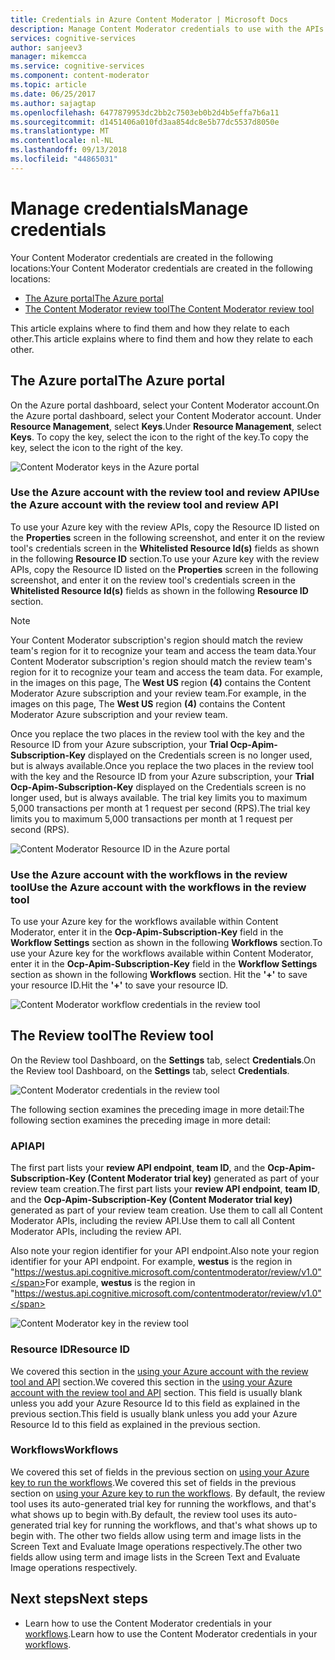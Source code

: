 ```yaml
---
title: Credentials in Azure Content Moderator | Microsoft Docs
description: Manage Content Moderator credentials to use with the APIs.
services: cognitive-services
author: sanjeev3
manager: mikemcca
ms.service: cognitive-services
ms.component: content-moderator
ms.topic: article
ms.date: 06/25/2017
ms.author: sajagtap
ms.openlocfilehash: 6477879953dc2bb2c7503eb0b2d4b5effa7b6a11
ms.sourcegitcommit: d1451406a010fd3aa854dc8e5b77dc5537d8050e
ms.translationtype: MT
ms.contentlocale: nl-NL
ms.lasthandoff: 09/13/2018
ms.locfileid: "44865031"
---
```

# <a name="manage-credentials"></a><span data-ttu-id="1de9a-103">Manage credentials</span><span class="sxs-lookup"><span data-stu-id="1de9a-103">Manage credentials</span></span>

<span data-ttu-id="1de9a-104">Your Content Moderator credentials are created in the following locations:</span><span class="sxs-lookup"><span data-stu-id="1de9a-104">Your Content Moderator credentials are created in the following locations:</span></span>

- [<span data-ttu-id="1de9a-105">The Azure portal</span><span class="sxs-lookup"><span data-stu-id="1de9a-105">The Azure portal</span></span>](https://ms.portal.azure.com/#create/Microsoft.CognitiveServicesContentModerator)
- [<span data-ttu-id="1de9a-106">The Content Moderator review tool</span><span class="sxs-lookup"><span data-stu-id="1de9a-106">The Content Moderator review tool</span></span>](http://contentmoderator.cognitive.microsoft.com/)

<span data-ttu-id="1de9a-107">This article explains where to find them and how they relate to each other.</span><span class="sxs-lookup"><span data-stu-id="1de9a-107">This article explains where to find them and how they relate to each other.</span></span>

## <a name="the-azure-portal"></a><span data-ttu-id="1de9a-108">The Azure portal</span><span class="sxs-lookup"><span data-stu-id="1de9a-108">The Azure portal</span></span>

<span data-ttu-id="1de9a-109">On the Azure portal dashboard, select your Content Moderator account.</span><span class="sxs-lookup"><span data-stu-id="1de9a-109">On the Azure portal dashboard, select your Content Moderator account.</span></span> <span data-ttu-id="1de9a-110">Under **Resource Management**, select **Keys**.</span><span class="sxs-lookup"><span data-stu-id="1de9a-110">Under **Resource Management**, select **Keys**.</span></span> <span data-ttu-id="1de9a-111">To copy the key, select the icon to the right of the key.</span><span class="sxs-lookup"><span data-stu-id="1de9a-111">To copy the key, select the icon to the right of the key.</span></span>

![Content Moderator keys in the Azure portal](images/credentials-azure-portal-keys.PNG)

### <a name="use-the-azure-account-with-the-review-tool-and-review-api"></a><span data-ttu-id="1de9a-113">Use the Azure account with the review tool and review API</span><span class="sxs-lookup"><span data-stu-id="1de9a-113">Use the Azure account with the review tool and review API</span></span>
<span data-ttu-id="1de9a-114">To use your Azure key with the review APIs, copy the Resource ID listed on the **Properties** screen in the following screenshot, and enter it on the review tool's credentials screen in the **Whitelisted Resource Id(s)** fields as shown in the following **Resource ID** section.</span><span class="sxs-lookup"><span data-stu-id="1de9a-114">To use your Azure key with the review APIs, copy the Resource ID listed on the **Properties** screen in the following screenshot, and enter it on the review tool's credentials screen in the **Whitelisted Resource Id(s)** fields as shown in the following **Resource ID** section.</span></span> 

> [!NOTE]
> <span data-ttu-id="1de9a-115">Your Content Moderator subscription's region should match the review team's region for it to recognize your team and access the team data.</span><span class="sxs-lookup"><span data-stu-id="1de9a-115">Your Content Moderator subscription's region should match the review team's region for it to recognize your team and access the team data.</span></span> <span data-ttu-id="1de9a-116">For example, in the images on this page, The **West US** region **(4)** contains the Content Moderator Azure subscription and your review team.</span><span class="sxs-lookup"><span data-stu-id="1de9a-116">For example, in the images on this page, The **West US** region **(4)** contains the Content Moderator Azure subscription and your review team.</span></span>
>
> <span data-ttu-id="1de9a-117">Once you replace the two places in the review tool with the key and the Resource ID from your Azure subscription, your **Trial Ocp-Apim-Subscription-Key** displayed on the Credentials screen is no longer used, but is always available.</span><span class="sxs-lookup"><span data-stu-id="1de9a-117">Once you replace the two places in the review tool with the key and the Resource ID from your Azure subscription, your **Trial Ocp-Apim-Subscription-Key** displayed on the Credentials screen is no longer used, but is always available.</span></span>
> <span data-ttu-id="1de9a-118">The trial key limits you to maximum 5,000 transactions per month at 1 request per second (RPS).</span><span class="sxs-lookup"><span data-stu-id="1de9a-118">The trial key limits you to maximum 5,000 transactions per month at 1 request per second (RPS).</span></span>

![Content Moderator Resource ID in the Azure portal](images/credentials-azure-portal-resourceid.PNG)

### <a name="use-the-azure-account-with-the-workflows-in-the-review-tool"></a><span data-ttu-id="1de9a-120">Use the Azure account with the workflows in the review tool</span><span class="sxs-lookup"><span data-stu-id="1de9a-120">Use the Azure account with the workflows in the review tool</span></span>

<span data-ttu-id="1de9a-121">To use your Azure key for the workflows available within Content Moderator, enter it in the **Ocp-Apim-Subscription-Key** field in the **Workflow Settings** section as shown in the following **Workflows** section.</span><span class="sxs-lookup"><span data-stu-id="1de9a-121">To use your Azure key for the workflows available within Content Moderator, enter it in the **Ocp-Apim-Subscription-Key** field in the **Workflow Settings** section as shown in the following **Workflows** section.</span></span> <span data-ttu-id="1de9a-122">Hit the **'+'** to save your resource ID.</span><span class="sxs-lookup"><span data-stu-id="1de9a-122">Hit the **'+'** to save your resource ID.</span></span>

![Content Moderator workflow credentials in the review tool](images/credentials-workflow.PNG)

## <a name="the-review-tool"></a><span data-ttu-id="1de9a-124">The Review tool</span><span class="sxs-lookup"><span data-stu-id="1de9a-124">The Review tool</span></span>

<span data-ttu-id="1de9a-125">On the Review tool Dashboard, on the **Settings** tab, select **Credentials**.</span><span class="sxs-lookup"><span data-stu-id="1de9a-125">On the Review tool Dashboard, on the **Settings** tab, select **Credentials**.</span></span>

![Content Moderator credentials in the review tool](images/credentials-trial-resource-workflow.PNG)

<span data-ttu-id="1de9a-127">The following section examines the preceding image in more detail:</span><span class="sxs-lookup"><span data-stu-id="1de9a-127">The following section examines the preceding image in more detail:</span></span>

### <a name="api"></a><span data-ttu-id="1de9a-128">API</span><span class="sxs-lookup"><span data-stu-id="1de9a-128">API</span></span>

<span data-ttu-id="1de9a-129">The first part lists your **review API endpoint**, **team ID**, and the **Ocp-Apim-Subscription-Key (Content Moderator trial key)** generated as part of your review team creation.</span><span class="sxs-lookup"><span data-stu-id="1de9a-129">The first part lists your **review API endpoint**, **team ID**, and the **Ocp-Apim-Subscription-Key (Content Moderator trial key)** generated as part of your review team creation.</span></span> <span data-ttu-id="1de9a-130">Use them to call all Content Moderator APIs, including the review API.</span><span class="sxs-lookup"><span data-stu-id="1de9a-130">Use them to call all Content Moderator APIs, including the review API.</span></span>

<span data-ttu-id="1de9a-131">Also note your region identifier for your API endpoint.</span><span class="sxs-lookup"><span data-stu-id="1de9a-131">Also note your region identifier for your API endpoint.</span></span> <span data-ttu-id="1de9a-132">For example, **westus** is the region in "https://westus.api.cognitive.microsoft.com/contentmoderator/review/v1.0"</span><span class="sxs-lookup"><span data-stu-id="1de9a-132">For example, **westus** is the region in "https://westus.api.cognitive.microsoft.com/contentmoderator/review/v1.0"</span></span>

![Content Moderator key in the review tool](images/credentials-trialkey.PNG)

### <a name="resource-id"></a><span data-ttu-id="1de9a-134">Resource ID</span><span class="sxs-lookup"><span data-stu-id="1de9a-134">Resource ID</span></span>

<span data-ttu-id="1de9a-135">We covered this section in the [using your Azure account with the review tool and API](credentials.md#how-to-use-your-azure-account-with-the-review-tool) section.</span><span class="sxs-lookup"><span data-stu-id="1de9a-135">We covered this section in the [using your Azure account with the review tool and API](credentials.md#how-to-use-your-azure-account-with-the-review-tool) section.</span></span> <span data-ttu-id="1de9a-136">This field is usually blank unless you add your Azure Resource Id to this field as explained in the previous section.</span><span class="sxs-lookup"><span data-stu-id="1de9a-136">This field is usually blank unless you add your Azure Resource Id to this field as explained in the previous section.</span></span>

### <a name="workflows"></a><span data-ttu-id="1de9a-137">Workflows</span><span class="sxs-lookup"><span data-stu-id="1de9a-137">Workflows</span></span>

<span data-ttu-id="1de9a-138">We covered this set of fields in the previous section on [using your Azure key to run the workflows](credentials.md#use-the-azure-account-with-the-workflows-in-the-review-tool).</span><span class="sxs-lookup"><span data-stu-id="1de9a-138">We covered this set of fields in the previous section on [using your Azure key to run the workflows](credentials.md#use-the-azure-account-with-the-workflows-in-the-review-tool).</span></span> <span data-ttu-id="1de9a-139">By default, the review tool uses its auto-generated trial key for running the workflows, and that's what shows up to begin with.</span><span class="sxs-lookup"><span data-stu-id="1de9a-139">By default, the review tool uses its auto-generated trial key for running the workflows, and that's what shows up to begin with.</span></span> <span data-ttu-id="1de9a-140">The other two fields allow using term and image lists in the Screen Text and Evaluate Image operations respectively.</span><span class="sxs-lookup"><span data-stu-id="1de9a-140">The other two fields allow using term and image lists in the Screen Text and Evaluate Image operations respectively.</span></span>

## <a name="next-steps"></a><span data-ttu-id="1de9a-141">Next steps</span><span class="sxs-lookup"><span data-stu-id="1de9a-141">Next steps</span></span>

* <span data-ttu-id="1de9a-142">Learn how to use the Content Moderator credentials in your [workflows](workflows.md).</span><span class="sxs-lookup"><span data-stu-id="1de9a-142">Learn how to use the Content Moderator credentials in your [workflows](workflows.md).</span></span>
